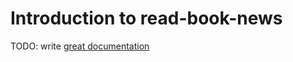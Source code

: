 # Introduction to read-book-news

TODO: write [great documentation](http://jacobian.org/writing/great-documentation/what-to-write/)
